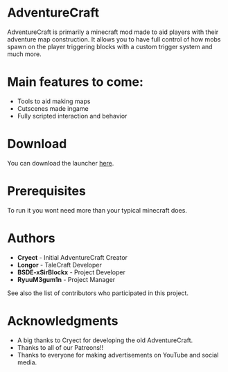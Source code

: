 # AdventureCraft

AdventureCraft is primarily a minecraft mod made to aid players with their adventure map construction. It allows you to have full control of how mobs spawn on the player triggering blocks with a custom trigger system and much more.

# Main features to come:
- Tools to aid making maps
- Cutscenes made ingame
- Fully scripted interaction and behavior

# Download
You can download the launcher [here](https://adventurecraft.dev/).

# Prerequisites
To run it you wont need more than your typical minecraft does.

# Authors
- **Cryect** - Initial AdventureCraft Creator
- **Longor** - TaleCraft Developer
- **BSDE-xSirBlockx** - Project Developer
- **RyuuM3gum1n** - Project Manager

See also the list of contributors who participated in this project.

# Acknowledgments
- A big thanks to Cryect for developing the old AdventureCraft.
- Thanks to all of our Patreons!!
- Thanks to everyone for making advertisements on YouTube and social media.
